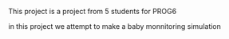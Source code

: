This project is a project from 5 students for PROG6 

in this project we attempt to make a baby monnitoring simulation

